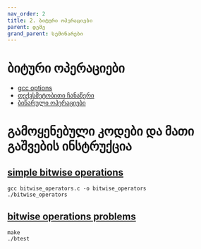 ```yaml
---
nav_order: 2
title: 2. ბიტური ოპერაციები
parent: დემე
grand_parent: სემინარები
---
```


# ბიტური ოპერაციები

- [gcc options](https://gcc.gnu.org/onlinedocs/gcc/Instrumentation-Options.html?fbclid=IwAR04oO8UrZz_WykSWN-sLzGxIh3Ape0ddjqnPyziPJjCaw01k0PU3wQslV8)
- [თექვსმეტობითი ჩანაწერი](https://simple.wikipedia.org/wiki/Hexadecimal#:~:text=The%20hexadecimal%20numeral%20system%2C%20often,numbers%20and%20six%20extra%20symbols.)
- [ბინარული ოპერაციები](https://www.geeksforgeeks.org/bitwise-operators-in-c-cpp/)

# გამოყენებული კოდები და მათი გაშვების ინსტრუქცია

## [simple bitwise operations](https://github.com/freeuni-paradigms/2021/tree/master/Content/Seminars/Deme/S02_bitwise_operations/bitwise_operators.c)

```
gcc bitwise_operators.c -o bitwise_operators
./bitwise_operators
```

## [bitwise operations problems](https://github.com/freeuni-paradigms/2021/tree/master/Content/Seminars/Deme/S02_bitwise_operations/datalab-handout)

```
make
./btest
```
